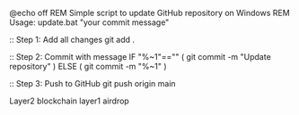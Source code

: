 @echo off
REM Simple script to update GitHub repository on Windows
REM Usage: update.bat "your commit message"

:: Step 1: Add all changes
git add .

:: Step 2: Commit with message
IF "%~1"=="" (
    git commit -m "Update repository"
) ELSE (
    git commit -m "%~1"
)

:: Step 3: Push to GitHub
git push origin main





Layer2
blockchain
layer1
airdrop
